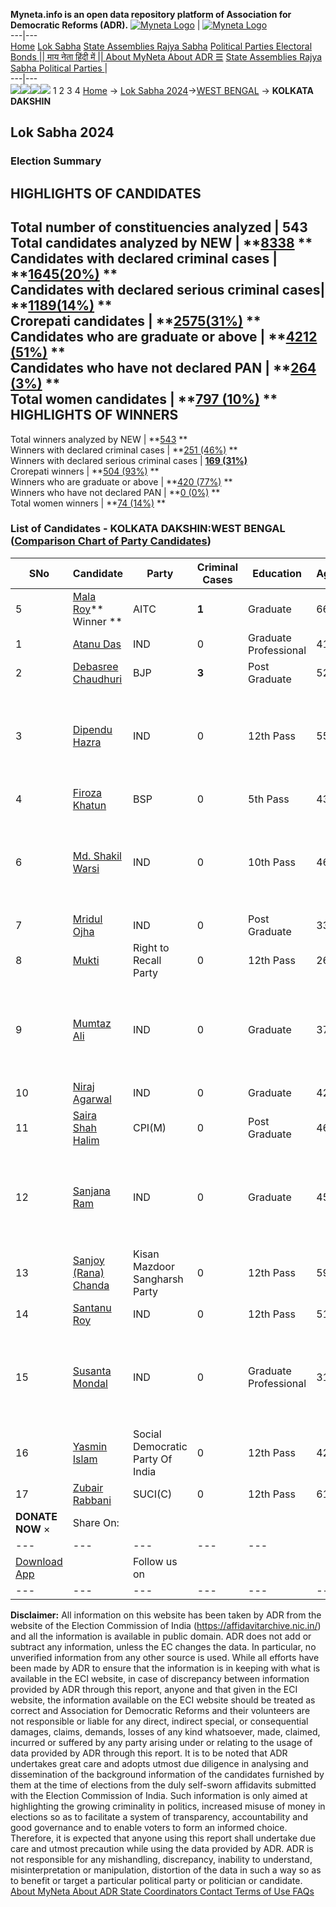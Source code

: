 **Myneta.info is an open data repository platform of Association for Democratic Reforms (ADR).**
[![Myneta Logo](https://www.myneta.info/lib/img/myneta-logo.png)](https://www.myneta.info/) | [![Myneta Logo](https://www.myneta.info/lib/img/adr-logo.png)](https://adrindia.org)  
---|---  
[Home](https://www.myneta.info/) [Lok Sabha](https://www.myneta.info/#ls "Lok Sabha") [ State Assemblies ](https://www.myneta.info/#sa "State Assemblies") [Rajya Sabha](https://www.myneta.info/#rs "Rajya Sabha") [Political Parties ](https://www.myneta.info/party "Political Parties") [ Electoral Bonds ](https://www.myneta.info/electoral_bonds "Electoral Bonds") [ || माय नेता हिंदी में || ](https://translate.google.co.in/translate?prev=hp&hl=en&js=y&u=www.myneta.info&sl=en&tl=hi&history_state0=) [ About MyNeta ](https://adrindia.org/content/about-myneta) [ About ADR ](https://adrindia.org/about-adr/who-we-are) [☰](javascript:void\(0\))
[ State Assemblies ](https://www.myneta.info/#sa "State Assemblies") [ Rajya Sabha ](https://www.myneta.info/#rs "Rajya Sabha") [ Political Parties ](https://www.myneta.info/party "Political Parties")
|   
---|---  
![](https://www.myneta.info/lib/img/banner/banner-1.png)![](https://www.myneta.info/lib/img/banner/banner-2.png)![](https://www.myneta.info/lib/img/banner/banner-3.png)![](https://www.myneta.info/lib/img/banner/banner-4.png)
1  2  3  4 
[Home](https://www.myneta.info/) → [Lok Sabha 2024](https://www.myneta.info/LokSabha2024/)→[WEST BENGAL](https://www.myneta.info/LokSabha2024/index.php?action=show_constituencies&state_id=36) → **KOLKATA DAKSHIN**
### 
## Lok Sabha 2024
###  Election Summary 
HIGHLIGHTS OF CANDIDATES  
---  
Total number of constituencies analyzed |  543   
Total candidates analyzed by NEW | **[8338](https://www.myneta.info/LokSabha2024/index.php?action=summary&subAction=candidates_analyzed&sort=candidate#summary) **  
Candidates with declared criminal cases | **[1645(20%)](https://www.myneta.info/LokSabha2024/index.php?action=summary&subAction=crime&sort=candidate#summary) **  
Candidates with declared serious criminal cases| **[1189(14%)](https://www.myneta.info/LokSabha2024/index.php?action=summary&subAction=serious_crime&sort=candidate#summary) **  
Crorepati candidates | **[2575(31%)](https://www.myneta.info/LokSabha2024/index.php?action=summary&subAction=crorepati&sort=candidate#summary) **  
Candidates who are graduate or above | **[4212 (51%)](https://www.myneta.info/LokSabha2024/index.php?action=summary&subAction=education&sort=candidate#summary) **  
Candidates who have not declared PAN | **[264 (3%)](https://www.myneta.info/LokSabha2024/index.php?action=summary&subAction=without_pan&sort=candidate#summary) **  
Total women candidates | **[797 (10%)](https://www.myneta.info/LokSabha2024/index.php?action=summary&subAction=women_candidate&sort=candidate#summary) **  
HIGHLIGHTS OF WINNERS  
---  
Total winners analyzed by NEW | **[543](https://www.myneta.info/LokSabha2024/index.php?action=summary&subAction=winner_analyzed&sort=candidate#summary) **  
Winners with declared criminal cases | **[251 (46%)](https://www.myneta.info/LokSabha2024/index.php?action=summary&subAction=winner_crime&sort=candidate#summary) **  
Winners with declared serious criminal cases | **[169 (31%)](https://www.myneta.info/LokSabha2024/index.php?action=summary&subAction=winner_serious_crime&sort=candidate#summary)**  
Crorepati winners | **[504 (93%)](https://www.myneta.info/LokSabha2024/index.php?action=summary&subAction=winner_crorepati&sort=candidate#summary) **  
Winners who are graduate or above | **[420 (77%)](https://www.myneta.info/LokSabha2024/index.php?action=summary&subAction=winner_education&sort=candidate#summary) **  
Winners who have not declared PAN | **[0 (0%)](https://www.myneta.info/LokSabha2024/index.php?action=summary&subAction=winner_without_pan&sort=candidate#summary) **  
Total women winners | **[74 (14%)](https://www.myneta.info/LokSabha2024/index.php?action=summary&subAction=winner_women&sort=candidate#summary) **  
### List of Candidates - KOLKATA DAKSHIN:WEST BENGAL ([Comparison Chart of Party Candidates](https://www.myneta.info/LokSabha2024/comparisonchart.php?constituency_id=576))
SNo | Candidate| Party| Criminal Cases| Education| Age| Total Assets| Liabilities  
---|---|---|---|---|---|---|---  
5  | [Mala Roy](https://www.myneta.info/LokSabha2024/candidate.php?candidate_id=9045)** Winner ** | AITC | **1** | Graduate| 66 | Rs 1,53,97,092 ~ 1 Crore+ | Rs 7,95,517 ~ 7 Lacs+  
1  | [Atanu Das](https://www.myneta.info/LokSabha2024/candidate.php?candidate_id=9035) | IND | 0 | Graduate Professional| 41 | Rs 26,41,700 ~ 26 Lacs+ | Rs 4,70,519 ~ 4 Lacs+  
2  | [Debasree Chaudhuri](https://www.myneta.info/LokSabha2024/candidate.php?candidate_id=9040) | BJP | **3** | Post Graduate| 52 | Rs 2,17,99,523 ~ 2 Crore+ | Rs 0 ~   
3  | [Dipendu Hazra](https://www.myneta.info/LokSabha2024/candidate.php?candidate_id=9033) | IND | 0 | 12th Pass| 55 | ![](https://myneta.info/image_v2.php?myneta_folder=LokSabha2024&candidate_id=9033&col=ta) | ![](https://myneta.info/image_v2.php?myneta_folder=LokSabha2024&candidate_id=9033&col=lia)  
4  | [Firoza Khatun](https://www.myneta.info/LokSabha2024/candidate.php?candidate_id=9044) | BSP | 0 | 5th Pass| 43 | Rs 51,10,125 ~ 51 Lacs+ | Rs 0 ~   
6  | [Md. Shakil Warsi](https://www.myneta.info/LokSabha2024/candidate.php?candidate_id=9034) | IND | 0 | 10th Pass| 46 | ![](https://myneta.info/image_v2.php?myneta_folder=LokSabha2024&candidate_id=9034&col=ta) | ![](https://myneta.info/image_v2.php?myneta_folder=LokSabha2024&candidate_id=9034&col=lia)  
7  | [Mridul Ojha](https://www.myneta.info/LokSabha2024/candidate.php?candidate_id=9032) | IND | 0 | Post Graduate| 33 | Rs 4,51,976 ~ 4 Lacs+ | Rs 2,34,613 ~ 2 Lacs+  
8  | [Mukti](https://www.myneta.info/LokSabha2024/candidate.php?candidate_id=9042) | Right to Recall Party | 0 | 12th Pass| 26 | Rs 3,15,000 ~ 3 Lacs+ | Rs 0 ~   
9  | [Mumtaz Ali](https://www.myneta.info/LokSabha2024/candidate.php?candidate_id=9030) | IND | 0 | Graduate| 37 | ![](https://myneta.info/image_v2.php?myneta_folder=LokSabha2024&candidate_id=9030&col=ta) | ![](https://myneta.info/image_v2.php?myneta_folder=LokSabha2024&candidate_id=9030&col=lia)  
10  | [Niraj Agarwal](https://www.myneta.info/LokSabha2024/candidate.php?candidate_id=9036) | IND | 0 | Graduate| 42 | Rs 1,33,99,361 ~ 1 Crore+ | Rs 0 ~   
11  | [Saira Shah Halim](https://www.myneta.info/LokSabha2024/candidate.php?candidate_id=9046) | CPI(M) | 0 | Post Graduate| 46 | Rs 4,41,96,815 ~ 4 Crore+ | Rs 0 ~   
12  | [Sanjana Ram](https://www.myneta.info/LokSabha2024/candidate.php?candidate_id=9043) | IND | 0 | Graduate| 45 | ![](https://myneta.info/image_v2.php?myneta_folder=LokSabha2024&candidate_id=9043&col=ta) | ![](https://myneta.info/image_v2.php?myneta_folder=LokSabha2024&candidate_id=9043&col=lia)  
13  | [Sanjoy (Rana) Chanda](https://www.myneta.info/LokSabha2024/candidate.php?candidate_id=9041) | Kisan Mazdoor Sangharsh Party | 0 | 12th Pass| 59 | Rs 54,664 ~ 54 Thou+ | Rs 0 ~   
14  | [Santanu Roy](https://www.myneta.info/LokSabha2024/candidate.php?candidate_id=9038) | IND | 0 | 12th Pass| 51 | Rs 1,00,79,896 ~ 1 Crore+ | Rs 0 ~   
15  | [Susanta Mondal](https://www.myneta.info/LokSabha2024/candidate.php?candidate_id=9031) | IND | 0 | Graduate Professional| 31 | ![](https://myneta.info/image_v2.php?myneta_folder=LokSabha2024&candidate_id=9031&col=ta) | ![](https://myneta.info/image_v2.php?myneta_folder=LokSabha2024&candidate_id=9031&col=lia)  
16  | [Yasmin Islam](https://www.myneta.info/LokSabha2024/candidate.php?candidate_id=9037) | Social Democratic Party Of India | 0 | 12th Pass| 42 | Rs 34,36,438 ~ 34 Lacs+ | Rs 0 ~   
17  | [Zubair Rabbani](https://www.myneta.info/LokSabha2024/candidate.php?candidate_id=9047) | SUCI(C) | 0 | 12th Pass| 61 | Rs 19,127 ~ 19 Thou+ | Rs 0 ~   
|  **DONATE NOW** × |  Share On:  | [](https://api.whatsapp.com/send?text=https%3A%2F%2Fmyneta.info%2Fpunjab2022%2Findex.php%3Faction%3Dshow_constituencies%26state_id%3D19) | [](https://www.facebook.com/sharer/sharer.php?u=https%3A%2F%2Fmyneta.info%2Fpunjab2022%2Findex.php%3Faction%3Dshow_constituencies%26state_id%3D19) | [](https://twitter.com/share?url=https%3A%2F%2Fmyneta.info%2Fpunjab2022%2Findex.php%3Faction%3Dshow_constituencies%26state_id%3D19)  
---|---|---|---|---  
| [ Download App ](https://play.google.com/store/apps/details?id=com.webrosoft.myneta1&pcampaignid=pcampaignidMKT-Other-global-all-co-prtnr-py-PartBadge-Mar2515-1) | [](https://play.google.com/store/apps/details?id=com.webrosoft.myneta1&pcampaignid=pcampaignidMKT-Other-global-all-co-prtnr-py-PartBadge-Mar2515-1) |  Follow us on  | [](https://www.facebook.com/adrindia.org/) | [](https://twitter.com/adrspeaks) | [](https://groups.google.com/g/national-election-watch?hl=en&pli=1) | [](https://www.instagram.com/adrspeaks/) | [](https://www.youtube.com/user/adrspeaks) | [](https://sharechat.com/profile/adrspeaks)  
---|---|---|---|---|---|---|---|---  
**Disclaimer:** All information on this website has been taken by ADR from the website of the Election Commission of India (https://affidavitarchive.nic.in/) and all the information is available in public domain. ADR does not add or subtract any information, unless the EC changes the data. In particular, no unverified information from any other source is used. While all efforts have been made by ADR to ensure that the information is in keeping with what is available in the ECI website, in case of discrepancy between information provided by ADR through this report, anyone and that given in the ECI website, the information available on the ECI website should be treated as correct and Association for Democratic Reforms and their volunteers are not responsible or liable for any direct, indirect special, or consequential damages, claims, demands, losses of any kind whatsoever, made, claimed, incurred or suffered by any party arising under or relating to the usage of data provided by ADR through this report. It is to be noted that ADR undertakes great care and adopts utmost due diligence in analysing and dissemination of the background information of the candidates furnished by them at the time of elections from the duly self-sworn affidavits submitted with the Election Commission of India. Such information is only aimed at highlighting the growing criminality in politics, increased misuse of money in elections so as to facilitate a system of transparency, accountability and good governance and to enable voters to form an informed choice. Therefore, it is expected that anyone using this report shall undertake due care and utmost precaution while using the data provided by ADR. ADR is not responsible for any mishandling, discrepancy, inability to understand, misinterpretation or manipulation, distortion of the data in such a way so as to benefit or target a particular political party or politician or candidate. 
[ About MyNeta ](https://adrindia.org/content/about-myneta) [ About ADR ](https://adrindia.org/about-adr/who-we-are) [ State Coordinators ](https://adrindia.org/about-adr/state-coordinators) [ Contact ](https://adrindia.org/contact-us) [ Terms of Use ](https://adrindia.org/content/adr-terms-use) [ FAQs ](https://adrindia.org/content/faqs)
